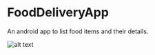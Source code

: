 # FoodDeliveryApp
An android app to list food items and their details.

![alt text](https://cloud.githubusercontent.com/assets/4771159/14294246/b0af2bae-fb8d-11e5-987e-ef5fb2a5e646.gif "App main Activity")

